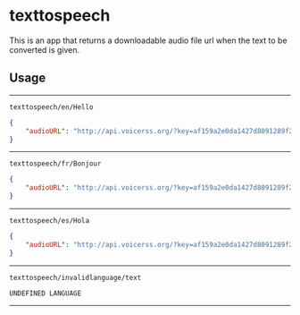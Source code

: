 # texttospeech

This is an app that returns a downloadable audio file url when the text to be converted is given.

## Usage

---
`texttospeech/en/Hello`
```json
{
	"audioURL": "http://api.voicerss.org/?key=af159a2e0da1427d8091289f2f978358&hl=en-us&src=Hello",
}
```
---

`texttospeech/fr/Bonjour`
```json
{
	"audioURL": "http://api.voicerss.org/?key=af159a2e0da1427d8091289f2f978358&hl=fr-fr&src=Bonjour",
}
```
---
`texttospeech/es/Hola`
```json
{
	"audioURL": "http://api.voicerss.org/?key=af159a2e0da1427d8091289f2f978358&hl=es-es&src=Hola",
}
```
---
`texttospeech/invalidlanguage/text`
```
UNDEFINED LANGUAGE
```
---
